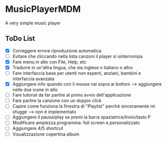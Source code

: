 # MusicPlayerMDM
A very simple music player

## ToDo List
- [X] Correggere errore riproduzione automatica
- [ ] Evitare che cliccando nella lista canzoni il player si sinterrompa
- [X] Fare menu in alto con File, Help, etc
- [X] Tradurre in un'altra lingua, che sia inglese o italiano o altro
- [ ] Fare interfaccia base per utenti non esperti, anziani, bambini e interfaccia avanzata
- [X] Aggiungere info quando con il mouse vai sopra ai bottoni --> aggiungere nelle due icone in alto
- [ ] Fare tutorial da far partire al primo avvio dell'applicazione
- [ ] Fare partire la canzone con un doppio click 
- [ ] Capire come funziona la finestra di "Playlist" perché sinceramente mi sfugge  --> non è implementato
- [ ] Aggiungere il pausa/play se premi la barra spaziatrice/Invio/tasto P
- [ ] Modificare ampiezza programma: full screen e personalizzato
- [ ] Aggiungere 4/5 shortcut
- [ ] Visualizzazione copertina album
